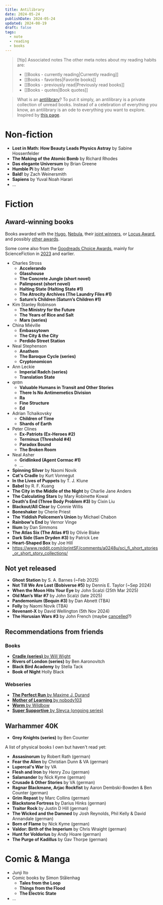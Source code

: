 ```yaml
---
title: Antilibrary
date: 2024-05-24
publishDate: 2024-05-24
updated: 2024-08-19
draft: false
tags:
  - note
  - reading
  - books
---
```


> [!tip] Associated notes
> The other meta notes about my reading habits are:
> - [[Books - currently reading|Currently reading]]
> - [[Books - favorites|Favorite books]]
> - [[Books - previously read|Previously read books]]
> - [[Books - quotes|Book quotes]]

> What is an [antilibrary](https://nesslabs.com/antilibrary)? To put it simply, an antilibrary is a private collection of unread books. Instead of a celebration of everything you know, an antilibrary is an ode to everything you want to explore.  
> Inspired by [this page](https://jzhao.zyx/books).

# Non-fiction

- **Lost in Math: How Beauty Leads Physics Astray** by Sabine Hossenfelder
- **The Making of the Atomic Bomb** by Richard Rhodes
- **Das elegante Universum** by Brian Greene
- **Humble Pi** by Matt Parker
- **Bald!** by Zach Weinersmith
- **Sapiens** by Yuval Noah Harari
- ...

# Fiction

## Award-winning books

Books awarded with the [Hugo](https://de.wikipedia.org/wiki/Hugo_Award), [Nebula](https://de.wikipedia.org/wiki/Nebula_Award), their [joint winners](https://en.wikipedia.org/wiki/List_of_joint_winners_of_the_Hugo_and_Nebula_awards), or [Locus Award](https://de.wikipedia.org/wiki/Locus_Award), and possibly [other awards](https://en.wikipedia.org/wiki/List_of_science_fiction_and_fantasy_literary_awards).

Some come also from the [Goodreads Choice Awards](https://www.goodreads.com/choiceawards/), mainly for ScienceFiction in [2023](https://www.goodreads.com/choiceawards/best-science-fiction-books-2023) and earlier.

-  Charles Stross
	- **Accelerando**
	- **Glasshouse**
	- **The Concrete Jungle (short novel)**
	- **Palimpsest (short novel)**
	- **Halting State (Halting State #1)**
	- **The Atrocity Archives (The Laundry Files #1)**
	- **Saturn’s Children (Saturn’s Children #1)**
- Kim Stanley Robinson
	- **The Ministry for the Future**
	- **The Years of Rice and Salt**
	- **Mars (series)**
- China Miéville
	- **Embassytown**
	- **The City & the City**
	- **Perdido Street Station**
- Neal Stephenson
	- **Anathem**
	- **The Baroque Cycle (series)**
	- **Cryptonomicon**
- Ann Leckie
	- **Imperial Radch (series)**
	- **Translation State**
- qntm
	- **Valuable Humans in Transit and Other Stories**
	- **There Is No Antimemetics Division**
	- **Ra**
	- **Fine Structure**
	- **Ed**
- Adrian Tchaikovsky
	- **Children of Time** 
	- **Shards of Earth**
- Peter Clines
	- **Ex-Patriots (Ex-Heroes #2)**
	- **Terminus (Threshold #4)**
	- **Paradox Bound**
	- **The Broken Room**
- Neal Asher
	- **Gridlinked (Agent Cormac #1)**
	- ...
- **Spinning Silver** by Naomi Novik
- **Cat's Cradle** by Kurt Vonnegut
- **In the Lives of Puppets** by T. J. Klune
- **Babel** by R. F. Kuang
- **The City in the Middle of the Night** by Charlie Jane Anders
- **The Calculating Stars** by Mary Robinette Kowal
- **Death's End (Three Body Problem #3)** by Cixin Liu
- **Blackout/All Clear** by Connie Willis
- **Boneshaker** by Cherie Priest
- **The Yiddish Policemen’s Union** by Michael Chabon
- **Rainbow's End** by Vernor Vinge
- **Ilium** by Dan Simmons
- **The Atlas Six (The Atlas #1)** by Olivie Blake
- **Dark Side (Sam Dryden #3)** by Patrick Lee
- **Heart-Shaped Box** by Joe Hill
- https://www.reddit.com/r/printSF/comments/a0248u/sci_fi_short_stories_or_short_story_collections/


## Not yet released

- **Ghost Station** by S. A. Barnes (~Feb 2025)
- **Not Till We Are Lost (Bobiverse #5)** by Dennis E. Taylor (~Sep 2024)
- **When the Moon Hits Your Eye** by John Scalzi (25th Mar 2025)
- **Old Man’s War #7** by John Scalzi (late 2025)
- **Pandemonium (Bequin #3)** by Dan Abnett (TBA)
- **Folly** by Naomi Novik (TBA)
- **Revenant-X** by David Wellington (5th Nov 2024)
- **The Horusian Wars #3** by John French (maybe [cancelled](https://www.reddit.com/r/40kLore/comments/tr0lnr/is_there_word_on_whether_french_is_going_to/)?)

## Recommendations from friends


### Books

- [**Cradle (series)** by Will Wight](https://www.goodreads.com/series/192821-cradle)
- **Rivers of London (series)** by Ben Aaronovitch
- **Black Bird Academy** by Stella Tack
- **Book of Night** Holly Black

### Webseries

- [**The Perfect Run** by Maxime J. Durand](https://www.royalroad.com/fiction/36735/the-perfect-run)
- [**Mother of Learning** by nobody103](https://www.royalroad.com/fiction/21220/mother-of-learning)
- [**Worm** by Wildbow](https://parahumans.wordpress.com/)
- [**Super Supportive** by Sleyca (ongoing series)](https://www.royalroad.com/fiction/63759/super-supportive)

## Warhammer 40K

- **Grey Knights (series)** by Ben Counter

A list of physical books I own but haven't read yet:

- **Assasinorum** by Robert Rath (german)
- **Fear the Alien** by Christian Dunn & VA (german)
- **Lupercal's War** by VA
- **Flesh and Iron** by Henry Zou (german)
- **Salamander** by Nick Kyme (german)
- **Crusade & Other Stories** by VA (german)
- **Ragnar Blackmane, Arjac Rockfist** by Aaron Dembski-Bowden & Ben Counter (german)
- **Grim Repast** by Marc Collins (german)
- **Blackstone Fortress** by Darius Hinks (german)
- **Traitor Rock** by Justin D Hill (german)
- **The Wicked and the Damned** by Josh Reynolds, Phil Kelly & David Annandale (german)
- **Born of Flame** by Nick Kyme (german)
- **Valdor: Birth of the Imperium** by Chris Wraight (german)
- **Hunt for Voldorius** by Andy Hoare (german)
- **The Purge of Kadillus** by Gav Thorpe (german)

# Comic & Manga

- Junji Ito
- Comic books by Simon Stålenhag
	- **Tales from the Loop**
	- **Things from the Flood**
	- **The Electric State**
- ...


